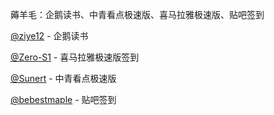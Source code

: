 薅羊毛：企鹅读书、中青看点极速版、喜马拉雅极速版、贴吧签到

[@ziye12](https://github.com/ziye12/JavaScript) - 企鹅读书

[@Zero-S1](https://github.com/Zero-S1/xmly_speed) - 喜马拉雅极速版签到

[@Sunert](https://github.com/Sunert/Scripts) - 中青看点极速版

[@bebestmaple](https://github.com/bebestmaple/Tieba_Github-Actions) - 贴吧签到


